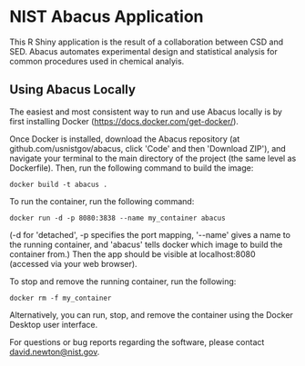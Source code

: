 # NIST Abacus Application

This R Shiny application is the result of a collaboration between CSD and SED. Abacus automates experimental design and statistical analysis for common procedures used in chemical analyis. 

## Using Abacus Locally

The easiest and most consistent way to run and use Abacus locally is by first installing Docker (https://docs.docker.com/get-docker/).

Once Docker is installed, download the Abacus repository (at github.com/usnistgov/abacus, click 'Code' and then 'Download ZIP'), and navigate your terminal to the main directory of the project (the same level as Dockerfile). Then, run the following command to build the image:
```
docker build -t abacus .
```
To run the container, run the following command:
```
docker run -d -p 8080:3838 --name my_container abacus
```
(-d for 'detached', -p specifies the port mapping, '--name' gives a name to the running container, and 'abacus' tells docker which image to build the container from.) Then the app should be visible at localhost:8080 (accessed via your web browser).

To stop and remove the running container, run the following:
```
docker rm -f my_container
```

Alternatively, you can run, stop, and remove the container using the Docker Desktop user interface.

For questions or bug reports regarding the software, please contact david.newton@nist.gov.
